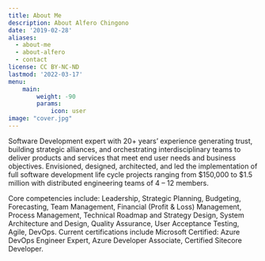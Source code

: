 ```yaml
---
title: About Me
description: About Alfero Chingono
date: '2019-02-28'
aliases:
  - about-me
  - about-alfero
  - contact
license: CC BY-NC-ND
lastmod: '2022-03-17'
menu:
    main: 
        weight: -90
        params:
            icon: user
image: "cover.jpg"
---
```


Software Development expert with 20+ years’ experience generating trust, building strategic alliances, and orchestrating interdisciplinary teams to deliver products and services that meet end user needs and business objectives. Envisioned, designed, architected, and led the implementation of full software development life cycle projects ranging from $150,000 to $1.5 million with distributed engineering teams of 4 – 12 members.

Core competencies include: Leadership, Strategic Planning, Budgeting, Forecasting, Team Management, Financial (Profit & Loss) Management, Process Management, Technical Roadmap and Strategy Design, System Architecture and Design, Quality Assurance, User Acceptance Testing, Agile, DevOps. Current certifications include Microsoft Certified: Azure DevOps Engineer Expert, Azure Developer Associate, Certified Sitecore Developer.
